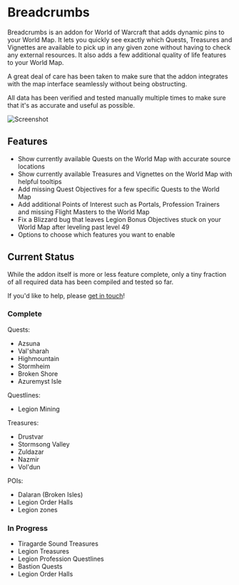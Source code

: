 # Breadcrumbs

Breadcrumbs is an addon for World of Warcraft that adds dynamic pins to your World Map. It lets you quickly see exactly which Quests, Treasures and Vignettes are available to pick up in any given zone without having to check any external resources. It also adds a few additional quality of life features to your World Map.

A great deal of care has been taken to make sure that the addon integrates with the map interface seamlessly without being obstructing.

All data has been verified and tested manually multiple times to make sure that it's as accurate and useful as possible.

![Screenshot](https://i.imgur.com/k3zVLC9.png)

## Features

- Show currently available Quests on the World Map with accurate source locations
- Show currently available Treasures and Vignettes on the World Map with helpful tooltips
- Add missing Quest Objectives for a few specific Quests to the World Map
- Add additional Points of Interest such as Portals, Profession Trainers and missing Flight Masters to the World Map
- Fix a Blizzard bug that leaves Legion Bonus Objectives stuck on your World Map after leveling past level 49
- Options to choose which features you want to enable

## Current Status

While the addon itself is more or less feature complete, only a tiny fraction of all required data has been compiled and tested so far.

If you'd like to help, please [get in touch](mailto:hello@leo.glass)!

### Complete

Quests:
- Azsuna
- Val'sharah
- Highmountain
- Stormheim
- Broken Shore
- Azuremyst Isle

Questlines:
- Legion Mining

Treasures:
- Drustvar
- Stormsong Valley
- Zuldazar
- Nazmir
- Vol'dun

POIs:
- Dalaran (Broken Isles)
- Legion Order Halls
- Legion zones

### In Progress

- Tiragarde Sound Treasures
- Legion Treasures
- Legion Profession Questlines
- Bastion Quests
- Legion Order Halls
